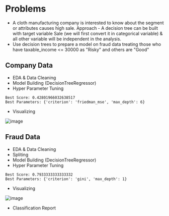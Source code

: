 # Problems
- A cloth manufacturing company is interested to know about the segment or attributes causes high sale. 
Approach - A decision tree can be built with target variable Sale (we will first convert it in categorical variable) & all other variable will be independent in the analysis.  
- Use decision trees to prepare a model on fraud data 
treating those who have taxable_income <= 30000 as "Risky" and others are "Good"

## Company Data
- EDA & Data Cleaning
- Model Building (DecisionTreeRegressor)
- Hyper Parameter Tuning
```
Best Score: 0.42801966032638517
Best Parameters: {'criterion': 'friedman_mse', 'max_depth': 6}
```

- Visualizing

![image](https://user-images.githubusercontent.com/110924299/227697831-7fd8cd3b-8b61-4f64-b4b2-8d3dd9c48113.png)


## Fraud Data
- EDA & Data Cleaning
- Spliting
- Model Building (DecisionTreeRegressor)
- Hyper Parameter Tuning
```
Best Score: 0.7933333333333332
Best Parameters: {'criterion': 'gini', 'max_depth': 1}

```

- Visualizing


![image](https://user-images.githubusercontent.com/110924299/227697916-8505264c-2f50-47b7-ab90-7f4dca0ea416.png)


- Classification Report
